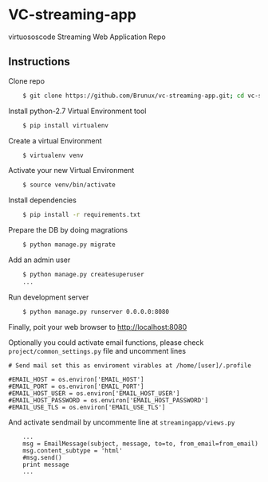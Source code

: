 # VC-streaming-app
virtuososcode Streaming Web Application Repo

## Instructions
Clone repo
``` bash
    $ git clone https://github.com/Brunux/vc-streaming-app.git; cd vc-streaming-app
```

Install python-2.7 Virtual Environment tool
``` bash
    $ pip install virtualenv
```
Create a virtual Environment
``` bash
    $ virtualenv venv
```
Activate your new Virtual Environment
``` bash
    $ source venv/bin/activate
```
Install dependencies
``` bash
    $ pip install -r requirements.txt
```
Prepare the DB by doing magrations
``` bash
    $ python manage.py migrate
```
Add an admin user
``` bash
    $ python manage.py createsuperuser
    ...
```
Run development server
``` bash
    $ python manage.py runserver 0.0.0.0:8080
```
Finally, poit your web browser to [http://localhost:8080](http://localhost:8080)

Optionally you could activate email functions, please check `project/common_settings.py` file and uncomment lines
```
# Send mail set this as enviroment virables at /home/[user]/.profile

#EMAIL_HOST = os.environ['EMAIL_HOST']
#EMAIL_PORT = os.environ['EMAIL_PORT']
#EMAIL_HOST_USER = os.environ['EMAIL_HOST_USER']
#EMAIL_HOST_PASSWORD = os.environ['EMAIL_HOST_PASSWORD']
#EMAIL_USE_TLS = os.environ['EMAIL_USE_TLS']
```
And activate sendmail by uncommente line at `streamingapp/views.py`
```
    ...
    msg = EmailMessage(subject, message, to=to, from_email=from_email)
    msg.content_subtype = 'html'
    #msg.send()
    print message
    ...
```
